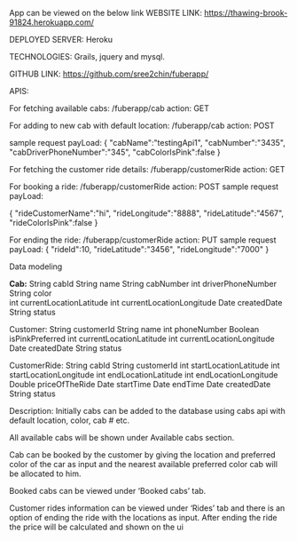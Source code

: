 App can be viewed on the below link
WEBSITE LINK:
https://thawing-brook-91824.herokuapp.com/

DEPLOYED SERVER:
Heroku

TECHNOLOGIES:
Grails, jquery and mysql.

GITHUB LINK:
https://github.com/sree2chin/fuberapp/

APIS:

For fetching available cabs:
/fuberapp/cab
action: GET

For adding to new cab with default location:
/fuberapp/cab
action: POST

sample request payLoad: 
{
   "cabName":"testingApi1",
   "cabNumber":"3435",
   "cabDriverPhoneNumber":"345",
   "cabColorIsPink":false
}


For fetching the customer ride details:
/fuberapp/customerRide
action: GET

For booking a ride:
/fuberapp/customerRide
action: POST
sample request payLoad:

{
   "rideCustomerName":"hi",
   "rideLongitude":"8888",
   "rideLatitude":"4567",
   "rideColorIsPink":false
}

For ending the ride:
/fuberapp/customerRide
action: PUT
sample request payLoad:
{
   "rideId":10,
   "rideLatitude":"3456",
   "rideLongitude":"7000"
}


Data modeling

<b>Cab:</b>
	String cabId
    	String name
	String cabNumber
	int driverPhoneNumber
	String color	
	int currentLocationLatitude
	int currentLocationLongitude
	Date createdDate
	String status

Customer:
	String customerId
	String name
	int phoneNumber
	Boolean isPinkPreferred
	int currentLocationLatitude
	int currentLocationLongitude
	Date createdDate
	String status

CustomerRide:
	String cabId
	String customerId
	int startLocationLatitude
	int startLocationLongitude
	int endLocationLatitude
	int endLocationLongitude
	Double priceOfTheRide
	Date startTime
	Date endTime
	Date createdDate
	String status

Description:
Initially cabs can be added to the database using cabs api with default location, color, cab # etc.



All available cabs will be shown under Available cabs section.



Cab can be booked by the customer by giving the location and preferred color of the car as input and the nearest available preferred color cab will be allocated to him.



Booked cabs can be viewed under ‘Booked cabs’ tab.

Customer rides information can be viewed under ‘Rides’ tab and there is an option of ending the ride with the locations as input. After ending the ride the price will be calculated and shown on the ui


